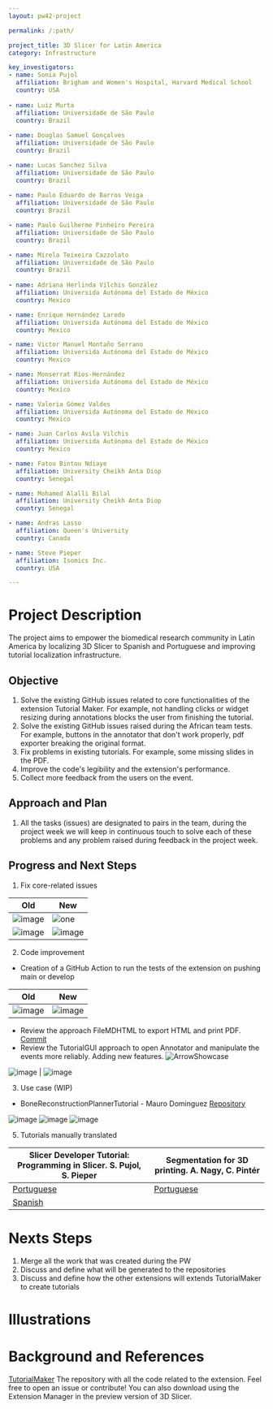 ```yaml
---
layout: pw42-project

permalink: /:path/

project_title: 3D Slicer for Latin America
category: Infrastructure

key_investigators:
- name: Sonia Pujol
  affiliation: Brigham and Women's Hospital, Harvard Medical School
  country: USA
  
- name: Luiz Murta
  affiliation: Universidade de São Paulo
  country: Brazil
  
- name: Douglas Samuel Gonçalves
  affiliation: Universidade de São Paulo
  country: Brazil

- name: Lucas Sanchez Silva
  affiliation: Universidade de São Paulo
  country: Brazil
  
- name: Paulo Eduardo de Barros Veiga
  affiliation: Universidade de São Paulo
  country: Brazil

- name: Paulo Guilherme Pinheiro Pereira
  affiliation: Universidade de São Paulo
  country: Brazil

- name: Mirela Teixeira Cazzolato
  affiliation: Universidade de São Paulo
  country: Brazil
  
- name: Adriana Herlinda Vilchis González
  affiliation: Universida Autónoma del Estado de México
  country: Mexico

- name: Enrique Hernández Laredo
  affiliation: Universida Autónoma del Estado de México
  country: Mexico

- name: Victor Manuel Montaño Serrano
  affiliation: Universida Autónoma del Estado de México
  country: Mexico

- name: Monserrat Ríos-Hernández
  affiliation: Universida Autónoma del Estado de México
  country: Mexico

- name: Valeria Gómez Valdes
  affiliation: Universida Autónoma del Estado de México
  country: Mexico

- name: Juan Carlos Avila Vilchis
  affiliation: Universida Autónoma del Estado de México
  country: Mexico

- name: Fatou Bintou Ndiaye
  affiliation: University Cheikh Anta Diop
  country: Senegal

- name: Mohamed Alalli Bilal
  affiliation: University Cheikh Anta Diop
  country: Senegal

- name: Andras Lasso
  affiliation: Queen's University
  country: Canada

- name: Steve Pieper
  affiliation: Isomics Inc.
  country: USA

---
```


# Project Description

The project aims to empower the biomedical research community in Latin America by localizing 3D Slicer to Spanish and Portuguese and improving tutorial localization infrastructure.

## Objective

<!-- Describe here WHAT you would like to achieve (what you will have as end result). -->

1. Solve the existing GitHub issues related to core functionalities of the extension Tutorial Maker. For example, not handling clicks or widget resizing during annotations blocks the user from finishing the tutorial.
2. Solve the existing GitHub issues raised during the African team tests. For example, buttons in the annotator that don't work properly, pdf exporter breaking the original format.
3. Fix problems in existing tutorials. For example, some missing slides in the PDF.
4. Improve the code's legibility and the extension's performance.
5. Collect more feedback from the users on the event.

## Approach and Plan

<!-- Describe here HOW you would like to achieve the objectives stated above. -->

1. All the tasks (issues) are designated to pairs in the team, during the project week we will keep in continuous touch to solve each of these problems and any problem raised during feedback in the project week.

## Progress and Next Steps

<!-- Update this section as you make progress, describing of what you have ACTUALLY DONE.
     If there are specific steps that you could not complete then you can describe them here, too. -->

1. Fix core-related issues
   
| Old | New |
| --- | --- |
| ![image](https://github.com/user-attachments/assets/61f238dc-0352-403d-b909-ca03591524f0) | ![one](https://github.com/user-attachments/assets/d56da455-7fc8-46b5-afc5-7a591edd15d6) |
| ![image](https://github.com/user-attachments/assets/65cd72c9-ddc4-4511-9b05-8bd0e6e31a9f) | ![image](https://github.com/user-attachments/assets/9a2bf575-c500-42f2-92df-e42d658f60fa) |

2. Code improvement

- Creation of a GitHub Action to run the tests of the extension on pushing main or develop

| Old | New |
| --- | --- |
| ![image](https://github.com/user-attachments/assets/34c7d441-1039-4105-906f-5054b79bbdfd) | ![image](https://github.com/user-attachments/assets/bde1d39d-b2e5-47be-a137-66fc30e9f08c) |

- Review the approach FileMDHTML to export HTML and print PDF. [Commit](https://github.com/SlicerLatinAmerica/SlicerTutorialMaker/commit/4ae712601ffed42a7d39b96dc89f2212dd4caf22)
- Review the TutorialGUI approach to open Annotator and manipulate the events more reliably. Adding new features.
![ArrowShowcase](https://github.com/user-attachments/assets/aa88cd04-5584-4aa9-957c-92712fecab24)

![image](https://github.com/user-attachments/assets/81f8f7b9-77bc-426d-b564-7035c7449834) | ![image](https://github.com/user-attachments/assets/91e9c0dc-dd5b-4f59-ba4d-ddf9480ba6a7)

3. Use case (WIP)

- BoneReconstructionPlannerTutorial - Mauro Dominguez [Repository](https://github.com/SlicerLatinAmerica/TestSlicerTutorials/blob/feature/add_bone_reconstruction_planner_tutorial/Tutorials/BoneReconstructionPlannerTutorial/BoneReconstructionPlannerTutorial.py)

![image](https://github.com/user-attachments/assets/54dd3cd7-6457-4dc7-a266-da222b813018)
![image](https://github.com/user-attachments/assets/f5bf233f-5b60-4c22-bef0-560afd150a9e)
![image](https://github.com/user-attachments/assets/8e073f1a-2d8c-4de5-9a63-1c05600610e9)

5. Tutorials manually translated 

| Slicer Developer Tutorial: Programming in Slicer. S. Pujol, S. Pieper | Segmentation for 3D printing. A. Nagy, C. Pintér |
| --- | --- |
| [Portuguese](https://slicerlatinamerica.github.io/media/Tutorials/Slicer5_Programando%20no%20Slicer_SPujol-SPieper.pdf) |  [Portuguese](https://slicerlatinamerica.github.io/media/Tutorials/Segmentation3DPrinting-ANagy-CPinter_pt-BR.pdf) |
| [Spanish](https://slicerlatinamerica.github.io/media/Tutorials/Slicer5_ProgrammingTutorial_es-419.pdf) | |

# Nexts Steps 

1. Merge all the work that was created during the PW
2. Discuss and define what will be generated to the repositories
3. Discuss and define how the other extensions will extends TutorialMaker to create tutorials

# Illustrations

# Background and References

<!-- If you developed any software, include link to the source code repository.
     If possible, also add links to sample data, and to any relevant publications. -->

[TutorialMaker](https://github.com/SlicerLatinAmerica/SlicerTutorialMaker)
The repository with all the code related to the extension. Feel free to open an issue or contribute! You can also download using the Extension Manager in the preview version of 3D Slicer.
